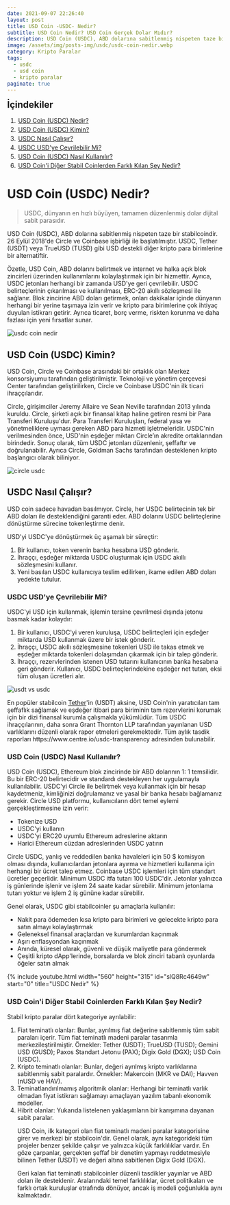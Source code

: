 ```yaml
---
date: 2021-09-07 22:26:40
layout: post
title: USD Coin -USDC- Nedir?
subtitle: USD Coin Nedir? USD Coin Gerçek Dolar Mıdır?
description: USD Coin (USDC), ABD dolarına sabitlenmiş nispeten taze bir stabilcoindir. 26 Eylül 2018'de Circle ve Coinbase işbirliği ile başlatılmıştır.
image: /assets/img/posts-img/usdc/usdc-coin-nedir.webp
category: Kripto Paralar
tags:
  - usdc
  - usd coin
  - kripto paralar
paginate: true
---
```

<b style="text-align:center; font-size: 150%;">İçindekiler</b>
<ol style="margin: 0;">
	<li style="padding: 2px;"><a href="#usdc1">USD Coin (USDC) Nedir?</a></li>
	<li style="padding: 2px;"><a href="#usdc2">USD Coin (USDC) Kimin?</a></li>
	<li style="padding: 2px;"><a href="#usdc3">USDC Nasıl Çalışır?</a></li>
	<li style="padding: 2px;"><a href="#usdc4">USDC USD'ye Çevrilebilir Mi?</a></li>
	<li style="padding: 2px;"><a href="#usdc5">USD Coin (USDC) Nasıl Kullanılır?</a></li>
	<li style="padding: 2px;"><a href="#usdc6">USD Coin'i Diğer Stabil Coinlerden Farklı Kılan Şey Nedir?</a></li>
</ol>
<h1 id="usdc1">USD Coin (USDC) Nedir?</h1>
<blockquote cite="https://www.circle.com/en/usdc">USDC, dünyanın en hızlı büyüyen, tamamen düzenlenmiş dolar dijital sabit parasıdır.</blockquote>
<p>USD Coin (USDC), ABD dolarına sabitlenmiş nispeten taze bir stabilcoindir. 26 Eylül 2018'de Circle ve Coinbase işbirliği ile başlatılmıştır. USDC, Tether (USDT) veya TrueUSD (TUSD) gibi USD destekli diğer kripto para birimlerine bir alternatiftir.</p>
<p>Özetle, USD Coin, ABD dolarını belirtmek ve internet ve halka açık blok zincirleri üzerinden kullanımlarını kolaylaştırmak için bir hizmettir. Ayrıca, USDC jetonları herhangi bir zamanda USD'ye geri çevrilebilir. USDC belirteçlerinin çıkarılması ve kullanılması, ERC-20 akıllı sözleşmesi ile sağlanır. Blok zincirine ABD doları getirmek, onları dakikalar içinde dünyanın herhangi bir yerine taşımaya izin verir ve kripto para birimlerine çok ihtiyaç duyulan istikrarı getirir. Ayrıca ticaret, borç verme, riskten korunma ve daha fazlası için yeni fırsatlar sunar. </p>
<picture>
  <source media="(min-width: 650px" srcset="/assets/img/posts-img/usdc/usd-coin-nedir.webp">
  <img src="/assets/img/posts-img/usdc/usdc-coin.webp" alt="usdc coin nedir" style="width:auto;">
</picture>
<h2 id="usdc2">USD Coin (USDC) Kimin?</h2>
<p>USD Coin, Circle ve Coinbase arasındaki bir ortaklık olan Merkez konsorsiyumu tarafından geliştirilmiştir. Teknoloji ve yönetim çerçevesi Center tarafından geliştirilirken, Circle ve Coinbase USDC'nin ilk ticari ihraççılarıdır. </p>
<p>Circle, girişimciler Jeremy Allaire ve Sean Neville tarafından 2013 yılında kuruldu. Circle, şirketi açık bir finansal kitap haline getiren resmi bir Para Transferi Kuruluşu'dur. Para Transferi Kuruluşları, federal yasa ve yönetmeliklere uyması gereken ABD para hizmeti işletmeleridir. USDC'nin verilmesinden önce, USD'nin eşdeğer miktarı Circle’ın akredite ortaklarından birindedir. Sonuç olarak, tüm USDC jetonları düzenlenir, şeffaftır ve doğrulanabilir. Ayrıca Circle, Goldman Sachs tarafından desteklenen kripto başlangıcı olarak biliniyor. </p>
<picture>
  <source media="(min-width: 650px" srcset="/assets/img/posts-img/usdc/usd-coin.webp">
  <img src="/assets/img/posts-img/usdc/dollar-coin.webp" alt="circle usdc" style="width:auto;">
</picture>
<h2 id="usdc3">USDC Nasıl Çalışır?</h2>
<p>USD coin sadece havadan basılmıyor. Circle, her USDC belirtecinin tek bir ABD doları ile desteklendiğini garanti eder. ABD dolarını USDC belirteçlerine dönüştürme sürecine tokenleştirme denir. </p>
<p>USD'yi USDC'ye dönüştürmek üç aşamalı bir süreçtir: </p>
<ol>
	<li>Bir kullanıcı, token verenin banka hesabına USD gönderir. </li>
	<li>İhraççı, eşdeğer miktarda USDC oluşturmak için USDC akıllı sözleşmesini kullanır.</li>
	<li>Yeni basılan USDC kullanıcıya teslim edilirken, ikame edilen ABD doları yedekte tutulur.</li>
</ol>
<h3 id="usdc4">USDC USD'ye Çevrilebilir Mi?</h3>
<p>USDC'yi USD için kullanmak, işlemin tersine çevrilmesi dışında jetonu basmak kadar kolaydır: </p>
<ol>
	<li>Bir kullanıcı, USDC'yi veren kuruluşa, USDC belirteçleri için eşdeğer miktarda USD kullanmak üzere bir istek gönderir.</li>
	<li>İhraççı, USDC akıllı sözleşmesine tokenleri USD ile takas etmek ve eşdeğer miktarda tokenleri dolaşımdan çıkarmak için bir talep gönderir.</li>
	<li>İhraççı, rezervlerinden istenen USD tutarını kullanıcının banka hesabına geri gönderir. Kullanıcı, USDC belirteçlerindekine eşdeğer net tutarı, eksi tüm oluşan ücretleri alır.</li>
</ol>
<picture>
  <source media="(min-width: 650px" srcset="/assets/img/posts-img/usdc/crypto-dolar.webp">
  <img src="/assets/img/posts-img/usdc/kripto-dolar.webp" alt="usdt vs usdc" style="width:auto;">
</picture>
<p>En popüler stabilcoin <a href="https://kripto.istanbul/tether-usdt-nedir/" title="Tether Coin nedir?" target="_blank">Tether</a>'in (USDT) aksine, USD Coin'nin yaratıcıları tam şeffaflık sağlamak ve eşdeğer itibari para biriminin tam rezervlerini korumak için bir dizi finansal kurumla çalışmakla yükümlüdür. Tüm USDC ihraççılarının, daha sonra Grant Thornton LLP tarafından yayınlanan USD varlıklarını düzenli olarak rapor etmeleri gerekmektedir. Tüm aylık tasdik raporları https://www.centre.io/usdc-transparency adresinden bulunabilir. </p>
<h3 id="usdc5">USD Coin (USDC) Nasıl Kullanılır?</h3>
<p>USD Coin (USDC), Ethereum blok zincirinde bir ABD dolarının 1: 1 temsilidir. Bu bir ERC-20 belirtecidir ve standardı destekleyen her uygulamayla kullanılabilir. USDC'yi Circle ile belirtmek veya kullanmak için bir hesap kaydetmeniz, kimliğinizi doğrulamanız ve yasal bir banka hesabı bağlamanız gerekir. Circle USD platformu, kullanıcıların dört temel eylemi gerçekleştirmesine izin verir: </p>
<ul>
	<li>Tokenize USD</li>
	<li>USDC'yi kullanın</li>
	<li>USDC'yi ERC20 uyumlu Ethereum adreslerine aktarın</li>
	<li>Harici Ethereum cüzdan adreslerinden USDC yatırın </li>
</ul>
<p>Circle USDC, yanlış ve reddedilen banka havaleleri için 50 $ komisyon olması dışında, kullanıcılardan jetonlara ayırma ve hizmetleri kullanma için herhangi bir ücret talep etmez. Coinbase USDC işlemleri için tüm standart ücretler geçerlidir. Minimum USDC itfa tutarı 100 USDC'dir. Jetonlar yalnızca iş günlerinde işlenir ve işlem 24 saate kadar sürebilir. Minimum jetonlama tutarı yoktur ve işlem 2 iş gününe kadar sürebilir. </p>
<p>Genel olarak, USDC gibi stabilcoinler şu amaçlarla kullanılır: </p>
<ul>
	<li>Nakit para ödemeden kısa kripto para birimleri ve gelecekte kripto para satın almayı kolaylaştırmak</li>
	<li>Geleneksel finansal araçlardan ve kurumlardan kaçınmak</li>
	<li>Aşırı enflasyondan kaçınmak</li>
	<li>Anında, küresel olarak, güvenli ve düşük maliyetle para göndermek</li>
	<li>Çeşitli kripto dApp'lerinde, borsalarda ve blok zinciri tabanlı oyunlarda öğeler satın almak</li>
</ul>
{% include youtube.html width="560" height="315" id="slQ8Rc4649w" start="0" title="USDC Nedir" %}
<h3 id="usdc6">USD Coin'i Diğer Stabil Coinlerden Farklı Kılan Şey Nedir?</h3>
<p>Stabil kripto paralar dört kategoriye ayrılabilir:</p>
<ol>
	<li>Fiat teminatlı olanlar: Bunlar, ayrılmış fiat değerine sabitlenmiş tüm sabit paraları içerir. Tüm fiat teminatlı madeni paralar tasarımla merkezileştirilmiştir. Örnekler: Tether (USDT); TrueUSD (TUSD);  Gemini USD (GUSD); Paxos Standart Jetonu (PAX); Digix Gold (DGX); USD Coin (USDC).</li>
	<li>Kripto teminatlı olanlar: Bunlar, değeri ayrılmış kripto varlıklarına sabitlenmiş sabit paralardır. Örnekler: Makercoin (MKR ve DAI); Havven (nUSD ve HAV).</li>
	<li>Teminatlandırılmamış algoritmik olanlar: Herhangi bir teminatlı varlık olmadan fiyat istikrarı sağlamayı amaçlayan yazılım tabanlı ekonomik modeller.</li>
	<li>Hibrit olanlar: Yukarıda listelenen yaklaşımların bir karışımına dayanan sabit paralar.</li>
<p>USD Coin, ilk kategori olan fiat teminatlı madeni paralar kategorisine girer ve merkezi bir stabilcoin'dir. Genel olarak, aynı kategorideki tüm projeler benzer şekilde çalışır ve yalnızca küçük farklılıklar vardır. En göze çarpanlar, gerçekten şeffaf bir denetim yapmayı reddetmesiyle bilinen Tether (USDT) ve değeri altına sabitlenen Digix Gold (DGX). </p>
<p>Geri kalan fiat teminatlı stabilcoinler düzenli tasdikler yayınlar ve ABD doları ile desteklenir. Aralarındaki temel farklılıklar, ücret politikaları ve farklı ortak kuruluşlar etrafında dönüyor, ancak iş modeli çoğunlukla aynı kalmaktadır. </p>
